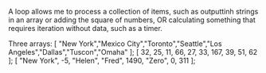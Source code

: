 A loop allows me to process a collection of items, such as outputtinh strings in an array or adding the square of numbers, OR
calculating something that requires iteration without data, such as a timer.

Three arrays:
[ "New York","Mexico City","Toronto","Seattle","Los Angeles","Dallas","Tuscon","Omaha" ];
[ 32, 25, 11, 66, 27, 33, 167, 39, 51, 62 ];
[ "New York", -5, "Helen", "Fred", 1490, "Zero", 0, 311 ];
